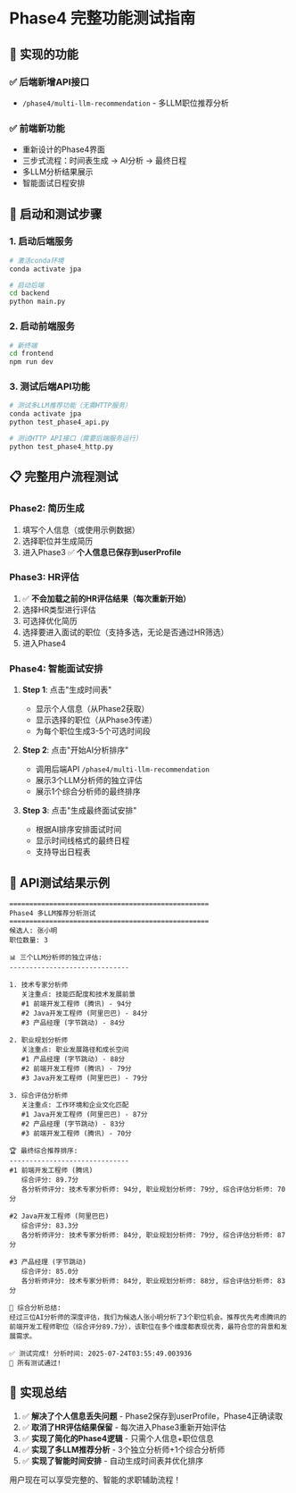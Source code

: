 # Phase4 完整功能测试指南

## 🎯 实现的功能

### ✅ 后端新增API接口
- `/phase4/multi-llm-recommendation` - 多LLM职位推荐分析

### ✅ 前端新功能
- 重新设计的Phase4界面
- 三步式流程：时间表生成 → AI分析 → 最终日程
- 多LLM分析结果展示
- 智能面试日程安排

## 🚀 启动和测试步骤

### 1. 启动后端服务
```bash
# 激活conda环境
conda activate jpa

# 启动后端
cd backend
python main.py
```

### 2. 启动前端服务
```bash
# 新终端
cd frontend
npm run dev
```

### 3. 测试后端API功能
```bash
# 测试多LLM推荐功能（无需HTTP服务）
conda activate jpa
python test_phase4_api.py

# 测试HTTP API接口（需要后端服务运行）
python test_phase4_http.py
```

## 📋 完整用户流程测试

### Phase2: 简历生成
1. 填写个人信息（或使用示例数据）
2. 选择职位并生成简历
3. 进入Phase3 ✅ **个人信息已保存到userProfile**

### Phase3: HR评估
1. ✅ **不会加载之前的HR评估结果（每次重新开始）**
2. 选择HR类型进行评估
3. 可选择优化简历
4. 选择要进入面试的职位（支持多选，无论是否通过HR筛选）
5. 进入Phase4

### Phase4: 智能面试安排 
1. **Step 1**: 点击"生成时间表" 
   - 显示个人信息（从Phase2获取）
   - 显示选择的职位（从Phase3传递）
   - 为每个职位生成3-5个可选时间段

2. **Step 2**: 点击"开始AI分析排序"
   - 调用后端API `/phase4/multi-llm-recommendation`
   - 展示3个LLM分析师的独立评估
   - 展示1个综合分析师的最终排序

3. **Step 3**: 点击"生成最终面试安排"
   - 根据AI排序安排面试时间
   - 显示时间线格式的最终日程
   - 支持导出日程表

## 🧪 API测试结果示例

```
==================================================
Phase4 多LLM推荐分析测试
==================================================
候选人: 张小明
职位数量: 3

📊 三个LLM分析师的独立评估:
------------------------------

1. 技术专家分析师
   关注重点: 技能匹配度和技术发展前景
   #1 前端开发工程师 (腾讯) - 94分
   #2 Java开发工程师 (阿里巴巴) - 84分
   #3 产品经理 (字节跳动) - 84分

2. 职业规划分析师
   关注重点: 职业发展路径和成长空间
   #1 产品经理 (字节跳动) - 88分
   #2 前端开发工程师 (腾讯) - 79分
   #3 Java开发工程师 (阿里巴巴) - 79分

3. 综合评估分析师
   关注重点: 工作环境和企业文化匹配
   #1 Java开发工程师 (阿里巴巴) - 87分
   #2 产品经理 (字节跳动) - 83分
   #3 前端开发工程师 (腾讯) - 70分

🏆 最终综合推荐排序:
------------------------------
#1 前端开发工程师 (腾讯)
   综合评分: 89.7分
   各分析师评分: 技术专家分析师: 94分, 职业规划分析师: 79分, 综合评估分析师: 70分

#2 Java开发工程师 (阿里巴巴)
   综合评分: 83.3分
   各分析师评分: 技术专家分析师: 84分, 职业规划分析师: 79分, 综合评估分析师: 87分

#3 产品经理 (字节跳动)
   综合评分: 85.0分
   各分析师评分: 技术专家分析师: 84分, 职业规划分析师: 88分, 综合评估分析师: 83分

📝 综合分析总结:
经过三位AI分析师的深度评估，我们为候选人张小明分析了3个职位机会。推荐优先考虑腾讯的前端开发工程师职位（综合评分89.7分），该职位在多个维度都表现优秀，最符合您的背景和发展需求。

✅ 测试完成! 分析时间: 2025-07-24T03:55:49.003936
🎉 所有测试通过!
```

## 🎉 实现总结

1. ✅ **解决了个人信息丢失问题** - Phase2保存到userProfile，Phase4正确读取
2. ✅ **取消了HR评估结果保留** - 每次进入Phase3重新开始评估  
3. ✅ **实现了简化的Phase4逻辑** - 只需个人信息+职位信息
4. ✅ **实现了多LLM推荐分析** - 3个独立分析师+1个综合分析师
5. ✅ **实现了智能时间安排** - 自动生成时间表并优化排序

用户现在可以享受完整的、智能的求职辅助流程！
